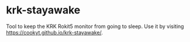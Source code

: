 # krk-stayawake
Tool to keep the KRK Rokit5 monitor from going to sleep. Use it by visiting
<https://cookyt.github.io/krk-stayawake/>.
